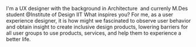 I'm a UX designer with the background in Architecture  and currenly M.Des student @Institute of Design IIT
What inspires you? For me, as a user experience designer, it is how might we fascinated to observe user behavior and obtain insight to create inclusive design products, lowering barriers for all user groups to use products, services, and help them to experience a better life.
